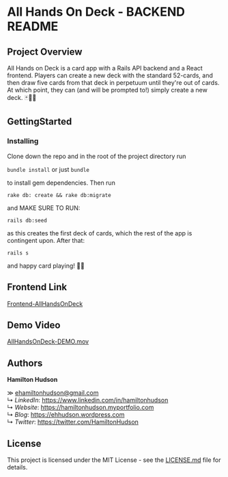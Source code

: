 # All Hands On Deck - BACKEND README

## Project Overview

All Hands on Deck is a card app with a Rails API backend and a React frontend. Players can create a new deck with the standard 52-cards, and then draw five cards from that deck in perpetuum until they're out of cards. At which point, they can (and will be prompted to!) simply create a new deck. 🃏👌🏼

## GettingStarted

### Installing

Clone down the repo and in the root of the project directory run

`bundle install`
or just
`bundle`

to install gem dependencies. Then run

`rake db: create && rake db:migrate`

and MAKE SURE TO RUN:

`rails db:seed`

as this creates the first deck of cards, which the rest of the app is contingent upon. After that:

`rails s`

and happy card playing! 🤙🏼

## Frontend Link

[Frontend-AllHandsOnDeck](https://github.com/ehamiltonhudson/all-hands-on-deck_frontend)

## Demo Video

[AllHandsOnDeck-DEMO.mov](https://drive.google.com/file/d/1bIxkjxcNPtMsmMya9udP75HXTL89zgec/view?usp=sharing)

## Authors

**Hamilton Hudson**

≫ ehamiltonhudson@gmail.com<br/>
↳ *LinkedIn*: https://www.linkedin.com/in/hamiltonhudson<br/>
↳ *Website*: https://hamiltonhudson.myportfolio.com<br/>
↳ *Blog*: https://ehhudson.wordpress.com<br/>
↳ *Twitter*: https://twitter.com/HamiltonHudson

## License

This project is licensed under the MIT License - see the [LICENSE.md](/LICENSE) file for details.
